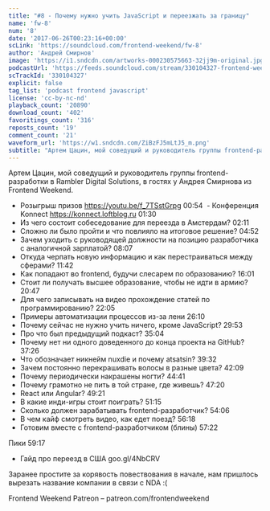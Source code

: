 ```yaml
---
title: "#8 - Почему нужно учить JavaScript и переезжать за границу"
name: 'fw-8'
num: '8'
date: '2017-06-26T00:23:16+00:00'
scLink: 'https://soundcloud.com/frontend-weekend/fw-8'
author: 'Андрей Смирнов'
image: 'https://i1.sndcdn.com/artworks-000230575663-32jj9m-original.jpg'
podcastUrl: 'https://feeds.soundcloud.com/stream/330104327-frontend-weekend-fw-8.m4a'
scTrackId: '330104327'
explicit: false
tag_list: 'podcast frontend javascript'
license: 'cc-by-nc-nd'
playback_count: '20890'
download_count: '402'
favoritings_count: '316'
reposts_count: '19'
comment_count: '21'
waveform_url: 'https://w1.sndcdn.com/ZiBzFJ5mLtJ5_m.png'
subtitle: "Артем Цацин, мой соведущий и руководитель группы frontend-разработки в Rambler Digital Solutions, в гостях у Андрея Смирнова из Frontend Weekend."
---
```

Артем Цацин, мой соведущий и руководитель группы frontend-разработки в Rambler Digital Solutions, в гостях у Андрея Смирнова из Frontend Weekend.

- Розыгрыш призов https://youtu.be/f_7TSstGrpg <timecode sec="54">00:54</timecode>
 - Конференция Konnect https://konnect.loftblog.ru <timecode sec="90">01:30</timecode>
- Из чего состоит собеседование для переезда в Амстердам? <timecode sec="131">02:11</timecode>
- Сложно ли было пройти и что повлияло на итоговое решение? <timecode sec="292">04:52</timecode>
- Зачем уходить с руководящей должности на позицию разработчика с аналогичной зарплатой? <timecode sec="487">08:07</timecode>
- Откуда черпать новую информацию и как перестраиваться между сферами? <timecode sec="702">11:42</timecode>
- Как попадают во frontend, будучи слесарем по образованию? <timecode sec="961">16:01</timecode>
- Стоит ли получать высшее образование, чтобы не идти в армию? <timecode sec="1247">20:47</timecode>
- Для чего записывать на видео прохождение статей по программированию? <timecode sec="1325">22:05</timecode>
- Примеры автоматизации процессов из-за лени <timecode sec="1570">26:10</timecode>
- Почему сейчас не нужно учить ничего, кроме JavaScript? <timecode sec="1793">29:53</timecode>
- Про что был предыдущий подкаст? <timecode sec="2104">35:04</timecode>
- Почему нет ни одного доведенного до конца проекта на GitHub? <timecode sec="2246">37:26</timecode>
- Что обозначает никнейм nuxdie и почему atsatsin? <timecode sec="2372">39:32</timecode>
- Зачем постоянно перекрашивать волосы в разные цвета? <timecode sec="2529">42:09</timecode>
- Почему периодически накрашены ногти? <timecode sec="2681">44:41</timecode>
- Почему грамотно не пить в той стране, где живешь? <timecode sec="2840">47:20</timecode>
- React или Angular? <timecode sec="2961">49:21</timecode>
- В какие инди-игры стоит поиграть? <timecode sec="3075">51:15</timecode>
- Сколько должен зарабатывать frontend-разработчик? <timecode sec="3246">54:06</timecode>
- В чем кайф смотреть видео, как едет поезд? <timecode sec="3378">56:18</timecode> 
- Готовим вместе с frontend-разработчиком (блины) <timecode sec="3442">57:22</timecode>

Пики <timecode sec="3557">59:17</timecode>
- Гайд про переезд в США goo.gl/4NbCRV

Заранее простите за корявость повествования в начале, нам пришлось вырезать название компании в связи с NDA :(

Frontend Weekend Patreon – patreon.com/frontendweekend
